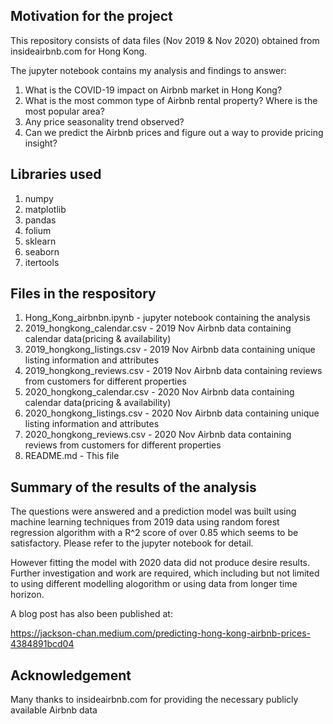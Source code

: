 Motivation for the project
--------------------------
This repository consists of data files (Nov 2019 & Nov 2020) obtained from insideairbnb.com for Hong Kong.

The jupyter notebook contains my analysis and findings to answer:

1) What is the COVID-19 impact on Airbnb market in Hong Kong?
2) What is the most common type of Airbnb rental property? Where is the most popular area?
3) Any price seasonality trend observed?
4) Can we predict the Airbnb prices and figure out a way to provide pricing insight? 


Libraries used
--------------
1) numpy
2) matplotlib
3) pandas
4) folium
5) sklearn
6) seaborn
7) itertools


Files in the respository
------------------------
1) Hong_Kong_airbnbn.ipynb     - jupyter notebook containing the analysis
2) 2019_hongkong_calendar.csv  - 2019 Nov Airbnb data containing calendar data(pricing & availability)
3) 2019_hongkong_listings.csv  - 2019 Nov Airbnb data containing unique listing information and attributes
4) 2019_hongkong_reviews.csv   - 2019 Nov Airbnb data containing reviews from customers for different properties
5) 2020_hongkong_calendar.csv  - 2020 Nov Airbnb data containing calendar data(pricing & availability)
6) 2020_hongkong_listings.csv  - 2020 Nov Airbnb data containing unique listing information and attributes
7) 2020_hongkong_reviews.csv   - 2020 Nov Airbnb data containing reviews from customers for different properties
8) README.md                   - This file

Summary of the results of the analysis
--------------------------------------
The questions were answered and a prediction model was built using machine learning techniques from 2019 data using random forest regression algorithm with a R^2 score of over 0.85 which seems to be satisfactory. Please refer to the jupyter notebook for detail.

However fitting the model with 2020 data did not produce desire results. Further investigation and work are required, which including but not limited to using different modelling alogorithm or using data from longer time horizon.

A blog post has also been published at:

https://jackson-chan.medium.com/predicting-hong-kong-airbnb-prices-4384891bcd04


Acknowledgement
---------------
Many thanks to insideairbnb.com for providing the necessary publicly available Airbnb data



